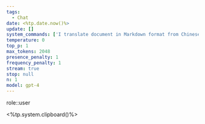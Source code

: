 ```yaml
---
tags:
  - Chat
date: <%tp.date.now()%>
update: []
system_commands: ['I translate document in Markdown format from Chinese to English. The result strictly follows the original Markdown typesettings.']
temperature: 0
top_p: 1
max_tokens: 2048
presence_penalty: 1
frequency_penalty: 1
stream: true
stop: null
n: 1
model: gpt-4
---
```


role::user

<%tp.system.clipboard()%>